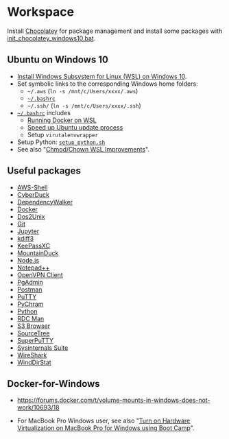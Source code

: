 # Workspace

Install [Chocolatey](https://chocolatey.org) for package management and install some packages with 
[init_chocolatey_windows10.bat](chocolatey/init_chocolatey_windows10.bat).

## Ubuntu on Windows 10

- [Install Windows Subsystem for Linux (WSL) on Windows 10](
  https://msdn.microsoft.com/en-au/commandline/wsl/install_guide).
- Set symbolic links to the corresponding Windows home folders:
  - `~/.aws`  (`ln -s /mnt/c/Users/xxxx/.aws`)
  - [`~/.bashrc`](ubuntu/.bashrc)
  - `~/.ssh/` (`ln -s /mnt/c/Users/xxxx/.ssh`)
- [`~/.bashrc`](ubuntu/.bashrc) includes
    - [Running Docker on WSL](
      https://davidburela.wordpress.com/2018/06/27/running-docker-on-wsl-windows-subsystem-for-linux/)
    - [Speed up Ubuntu update process](
      https://github.com/Microsoft/WSL/issues/2477)
    - Setup `virutalenvwrapper`
- Setup Python: [`setup_python.sh`](python/setup_python.sh)
- See also "[Chmod/Chown WSL Improvements](
  https://blogs.msdn.microsoft.com/commandline/2018/01/12/chmod-chown-wsl-improvements/)".


## Useful packages

- [AWS-Shell](https://github.com/awslabs/aws-shell)
- [CyberDuck](https://cyberduck.io)
- [DependencyWalker](http://www.dependencywalker.com)
- [Docker](https://docs.docker.com/docker-for-windows/install)
- [Dos2Unix](https://sourceforge.net/projects/dos2unix)
- [Git](https://git-scm.com/download/win)
- [Jupyter](http://jupyter.org/install.html)
- [kdiff3](http://kdiff3.sourceforge.net)
- [KeePassXC](https://keepassxc.org/download)
- [MountainDuck](https://mountainduck.io)
- [Node.js](https://nodejs.org)
- [Notepad++](https://notepad-plus-plus.org)
- [OpenVPN Client](https://openvpn.net/index.php/open-source/downloads.html)
- [PgAdmin](https://www.pgadmin.org/download)
- [Postman](https://www.getpostman.com/postman)
- [PuTTY](https://www.chiark.greenend.org.uk/~sgtatham/putty/latest.html)
- [PyChram](https://www.jetbrains.com/pycharm)
- [Python](https://www.python.org/downloads/windows)
- [RDC Man](https://www.microsoft.com/en-au/download/details.aspx?id=44989)
- [S3 Browser](http://s3browser.com)
- [SourceTree](https://www.sourcetreeapp.com)
- [SuperPuTTY](https://github.com/jimradford/superputty)
- [Sysinternals Suite](https://technet.microsoft.com/en-us/sysinternals/bb842062.aspx)
- [WireShark](https://www.wireshark.org/#download)
- [WindDirStat](https://windirstat.net)

## Docker-for-Windows

- https://forums.docker.com/t/volume-mounts-in-windows-does-not-work/10693/18

- For MacBook Pro Windows user, see also
  "[Turn on Hardware Virtualization on MacBook Pro for Windows using Boot Camp](
  https://apple.stackexchange.com/questions/120361/how-to-turn-on-hardware-virtualization-on-late-2013-macbook-pro-for-windows-8-1?)".
